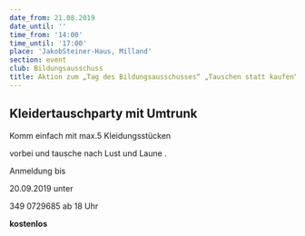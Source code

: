 ```yaml
---
date_from: 21.08.2019
date_until: ''
time_from: '14:00'
time_until: '17:00'
place: 'JakobSteiner-Haus, Milland'
section: event
club: Bildungsausschuss
title: Aktion zum „Tag des Bildungsausschusses“ „Tauschen statt kaufen“
---
```

## **Kleidertauschparty mit Umtrunk**

Komm einfach mit max.5 Kleidungsstücken

vorbei und tausche nach Lust und Laune.



Anmeldung bis

20.09.2019 unter

349 0729685 ab 18 Uhr

**kostenlos**
